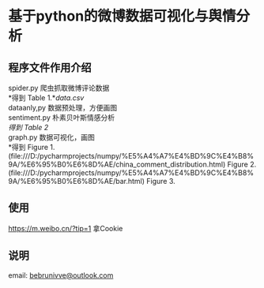 # 基于python的微博数据可视化与舆情分析
## 程序文件作用介绍
spider.py 爬虫抓取微博评论数据  
*得到 Table 1.**data.csv*  
dataanly,py 数据预处理，方便画图  
sentiment.py 朴素贝叶斯情感分析    
*得到 Table 2*  
graph.py 数据可视化，画图    
*得到 Figure 1.(file:///D:/pycharmprojects/numpy/%E5%A4%A7%E4%BD%9C%E4%B8%9A/%E6%95%B0%E6%8D%AE/china_comment_distribution.html)  Figure 2. (file:///D:/pycharmprojects/numpy/%E5%A4%A7%E4%BD%9C%E4%B8%9A/%E6%95%B0%E6%8D%AE/bar.html)  Figure 3.  
## 使用
https://m.weibo.cn/?tip=1 拿Cookie  
## 说明
email: bebrunivve@outlook.com
